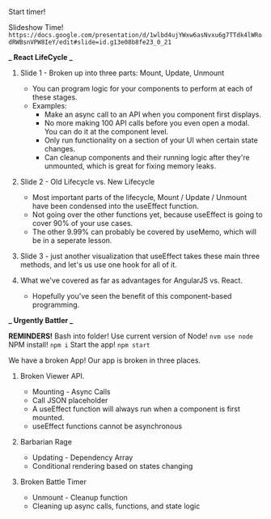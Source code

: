 Start timer!

Slideshow Time!
`https://docs.google.com/presentation/d/1wlbd4ujYWxw6asNvxu6g7TTdk4lWRodRWBsnVPW8IeY/edit#slide=id.g13e08b8fe23_0_21`

**_ React LifeCycle _**

1. Slide 1 - Broken up into three parts: Mount, Update, Unmount

   - You can program logic for your components to perform at
     each of these stages.
   - Examples:
     - Make an async call to an API when you component first displays.
     - No more making 100 API calls before you even open a modal. You can do it at the component level.
     - Only run functionality on a section of your UI when certain state changes.
     - Can cleanup components and their running logic after they're unmounted, which is great for fixing memory leaks.

2. Slide 2 - Old Lifecycle vs. New Lifecycle

   - Most important parts of the lifecycle, Mount / Update / Unmount have been condensed into the useEffect function.
   - Not going over the other functions yet, because useEffect is going to cover 90% of your use cases.
   - The other 9.99% can probably be covered by useMemo, which will be in a seperate lesson.

3. Slide 3 - just another visualization that useEffect takes these main three
   methods, and let's us use one hook for all of it.

4. What we've covered as far as advantages for AngularJS vs. React.
   - Hopefully you've seen the benefit of this component-based programming.

**_ Urgently Battler _**

**REMINDERS!**
Bash into folder!
Use current version of Node!
`nvm use node`
NPM install!
`npm i`
Start the app!
`npm start`

We have a broken App! Our app is broken in three places.

1. Broken Viewer API.

   - Mounting - Async Calls
   - Call JSON placeholder
   - A useEffect function will always run when a component is first mounted.
   - useEffect functions cannot be asynchronous

2. Barbarian Rage

   - Updating - Dependency Array
   - Conditional rendering based on states changing

3. Broken Battle Timer

   - Unmount - Cleanup function
   - Cleaning up async calls, functions, and state logic
